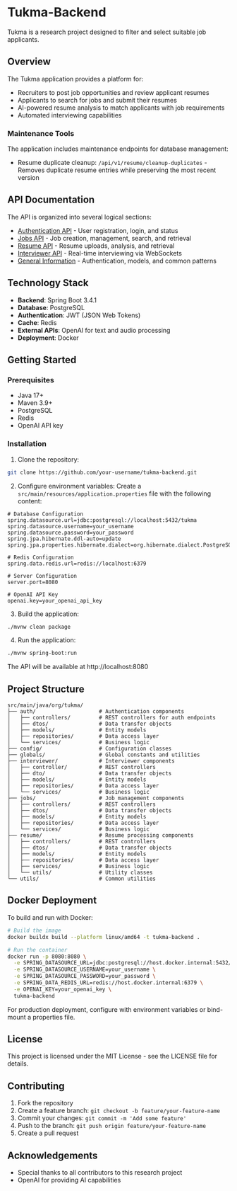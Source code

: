 # Tukma-Backend

Tukma is a research project designed to filter and select suitable job applicants.

## Overview

The Tukma application provides a platform for:
- Recruiters to post job opportunities and review applicant resumes
- Applicants to search for jobs and submit their resumes
- AI-powered resume analysis to match applicants with job requirements
- Automated interviewing capabilities

### Maintenance Tools

The application includes maintenance endpoints for database management:
- Resume duplicate cleanup: `/api/v1/resume/cleanup-duplicates` - Removes duplicate resume entries while preserving the most recent version

## API Documentation

The API is organized into several logical sections:

- [Authentication API](docs/auth-api.md) - User registration, login, and status
- [Jobs API](docs/jobs-api.md) - Job creation, management, search, and retrieval
- [Resume API](docs/resume-api.md) - Resume uploads, analysis, and retrieval
- [Interviewer API](docs/interviewer-api.md) - Real-time interviewing via WebSockets
- [General Information](docs/general-info.md) - Authentication, models, and common patterns

## Technology Stack

- **Backend**: Spring Boot 3.4.1
- **Database**: PostgreSQL
- **Authentication**: JWT (JSON Web Tokens)
- **Cache**: Redis
- **External APIs**: OpenAI for text and audio processing
- **Deployment**: Docker

## Getting Started

### Prerequisites

- Java 17+
- Maven 3.9+
- PostgreSQL
- Redis
- OpenAI API key

### Installation

1. Clone the repository:
```bash
git clone https://github.com/your-username/tukma-backend.git
```

2. Configure environment variables:
Create a `src/main/resources/application.properties` file with the following content:

```properties
# Database Configuration
spring.datasource.url=jdbc:postgresql://localhost:5432/tukma
spring.datasource.username=your_username
spring.datasource.password=your_password
spring.jpa.hibernate.ddl-auto=update
spring.jpa.properties.hibernate.dialect=org.hibernate.dialect.PostgreSQLDialect

# Redis Configuration
spring.data.redis.url=redis://localhost:6379

# Server Configuration
server.port=8080

# OpenAI API Key
openai.key=your_openai_api_key
```

3. Build the application:
```bash
./mvnw clean package
```

4. Run the application:
```bash
./mvnw spring-boot:run
```

The API will be available at http://localhost:8080

## Project Structure

```
src/main/java/org/tukma/
├── auth/                    # Authentication components
│   ├── controllers/         # REST controllers for auth endpoints
│   ├── dtos/                # Data transfer objects
│   ├── models/              # Entity models
│   ├── repositories/        # Data access layer
│   └── services/            # Business logic
├── config/                  # Configuration classes
├── globals/                 # Global constants and utilities
├── interviewer/             # Interviewer components
│   ├── controller/          # REST controllers
│   ├── dto/                 # Data transfer objects
│   ├── models/              # Entity models
│   ├── repositories/        # Data access layer
│   └── services/            # Business logic
├── jobs/                    # Job management components
│   ├── controllers/         # REST controllers
│   ├── dtos/                # Data transfer objects
│   ├── models/              # Entity models
│   ├── repositories/        # Data access layer
│   └── services/            # Business logic
├── resume/                  # Resume processing components
│   ├── controllers/         # REST controllers
│   ├── dtos/                # Data transfer objects
│   ├── models/              # Entity models
│   ├── repositories/        # Data access layer
│   ├── services/            # Business logic
│   └── utils/               # Utility classes
└── utils/                   # Common utilities
```

## Docker Deployment

To build and run with Docker:

```bash
# Build the image
docker buildx build --platform linux/amd64 -t tukma-backend .

# Run the container
docker run -p 8080:8080 \
  -e SPRING_DATASOURCE_URL=jdbc:postgresql://host.docker.internal:5432/tukma \
  -e SPRING_DATASOURCE_USERNAME=your_username \
  -e SPRING_DATASOURCE_PASSWORD=your_password \
  -e SPRING_DATA_REDIS_URL=redis://host.docker.internal:6379 \
  -e OPENAI_KEY=your_openai_key \
  tukma-backend
```

For production deployment, configure with environment variables or bind-mount a properties file.

## License

This project is licensed under the MIT License - see the LICENSE file for details.

## Contributing

1. Fork the repository
2. Create a feature branch: `git checkout -b feature/your-feature-name`
3. Commit your changes: `git commit -m 'Add some feature'`
4. Push to the branch: `git push origin feature/your-feature-name`
5. Create a pull request

## Acknowledgements

- Special thanks to all contributors to this research project
- OpenAI for providing AI capabilities
